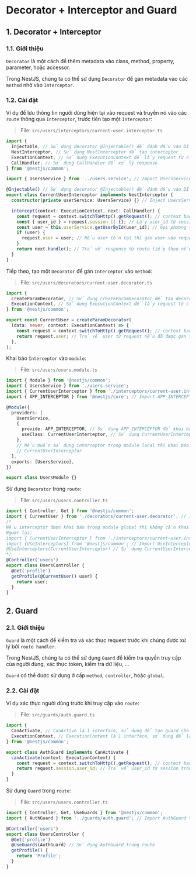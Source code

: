 # Decorator + Interceptor and Guard
## 1. Decorator + Interceptor
### 1.1. Giới thiệu
`Decorator` là một cách để thêm metadata vào class, method, property, parameter, hoặc accessor.

Trong NestJS, chúng ta có thể sử dụng `Decorator` để gán metadata vào các `method` nhờ vào `Interceptor`.

### 1.2. Cài đặt
Ví dụ để lưu thông tin người dùng hiện tại vào request và truyền nó vào các `route` thông qua `Interceptor`, trước tiên tạo một `Interceptor`:
> File: `src/users/interceptors/current-user.interceptor.ts`
```typescript
import {
  Injectable, // Sử dụng decorator @Injectable() để đánh dấu vào DI container
  NestInterceptor, // Sử dụng NestInterceptor để tạo interceptor
  ExecutionContext, // Sử dụng ExecutionContext để lấy request từ client
  CallHandler, // Sử dụng CallHandler để xử lý response
} from '@nestjs/common';

import { UsersService } from '../users.service'; // Import UsersService từ file users.service.ts để sử dụng các phương thức xử lý logic

@Injectable() // Sử dụng decorator @Injectable() để đánh dấu vào DI container
export class CurrentUserInterceptor implements NestInterceptor {
  constructor(private userService: UsersService) {} // Inject UsersService vào CurrentUserInterceptor thông qua constructor

  intercept(context: ExecutionContext, next: CallHandler) {
    const request = context.switchToHttp().getRequest(); // context bao gồm các thông tin của request, response, next, chuyển context HTTP request
    const { user_id } = request.session || {}; // Lấy user_id từ session trong request hoặc trả về object rỗng
    const user = this.userService.getUserById(user_id); // Gọi phương thức getUserById() từ service để lấy user theo user_id
    if (user) {
      request.user = user; // Nếu user tồn tại thì gán user vào request để sử dụng ở các route khác
    }
    return next.handle(); // Trả về response từ route tiếp theo nếu có
  }
}
```

Tiếp theo, tạo một `Decorator` để gán `Interceptor` vào `method`:
> File: `src/users/decorators/current-user.decorator.ts`
```typescript
import {
  createParamDecorator, // Sử dụng createParamDecorator để tạo decorator cho request
  ExecutionContext, // Sử dụng ExecutionContext để lấy request từ client
} from '@nestjs/common';

export const CurrentUser = createParamDecorator(
  (data: never, context: ExecutionContext) => {
    const request = context.switchToHttp().getRequest(); // context bao gồm các thông tin của request, response, next, chuyển context HTTP request
    return request.user; // Trả về user từ request nếu đã được gán từ interceptor
  },
);
```

Khai báo `Interceptor` vào `module`:
> File: `src/users/users.module.ts`
```typescript
import { Module } from '@nestjs/common';
import { UsersService } from './users.service';
import { CurrentUserInterceptor } from './interceptors/current-user.interceptor'; // Import CurrentUserInterceptor từ file current-user.interceptor.ts để sử dụng interceptor
import { APP_INTERCEPTOR } from '@nestjs/core'; // Import APP_INTERCEPTOR từ @nestjs/core để sử dụng interceptor trong module global

@Module({
  providers: [
    UsersService,
    {
      provide: APP_INTERCEPTOR, // Sử dụng APP_INTERCEPTOR để khai báo interceptor
      useClass: CurrentUserInterceptor, // Sử dụng CurrentUserInterceptor
    },
    // Nếu muốn sử dụng interceptor trong module local thì khai báo như sau:
    // CurrentUserInterceptor
  ],
  exports: [UsersService],
})

export class UsersModule {}
```

Sử dụng `Decorator` trong `route`:
> File: `src/users/users.controller.ts`
```typescript
import { Controller, Get } from '@nestjs/common';
import { CurrentUser } from './decorators/current-user.decorator'; // Import CurrentUser từ file current-user.decorator.ts để sử dụng decorator
/*
Nếu interceptor được khai báo trong module global thì không cần khai báo trong module local
Ngược lại:
import { CurrentUserInterceptor } from './interceptors/current-user.interceptor'; // Import CurrentUserInterceptor từ file current-user.interceptor.ts để sử dụng interceptor
import {UseInterceptors} from '@nestjs/common'; // Import UseInterceptors từ @nestjs/common để sử dụng interceptor trong route
@UseInterceptors(CurrentUserInterceptor) // Sử dụng CurrentUserInterceptor trong route nếu không khai báo trong module global
*/
@Controller('users')
export class UsersController {
  @Get('profile')
  getProfile(@CurrentUser() user) {
    return user; 
  }
}
```

## 2. Guard
### 2.1. Giới thiệu
`Guard` là một cách để kiểm tra và xác thực request trước khi chúng được xử lý bởi `route handler`.

Trong NestJS, chúng ta có thể sử dụng `Guard` để kiểm tra quyền truy cập của người dùng, xác thực token, kiểm tra dữ liệu, ...

`Guard` có thể được sử dụng ở cấp `method`, `controller`, hoặc `global`.

### 2.2. Cài đặt
Ví dụ xác thực người dùng trước khi truy cập vào `route`:
> File: `src/guards/auth.guard.ts`
```typescript
import {
  CanActivate, // CanActive là 1 interface, sử dụng để tạo guard cho route
  ExecutionContext, // ExecutionContext là 1 interface, sử dụng để lấy request từ client
} from '@nestjs/common';

export class AuthGuard implements CanActivate {
  canActivate(context: ExecutionContext) {
    const request = context.switchToHttp().getRequest(); // context bao gồm các thông tin của request, response, next, chuyển context HTTP request
    return request.session.user_id; // Trả về user_id từ session trong request, nếu không tồn tại thì trả về false
  }
}
```

Sử dụng `Guard` trong `route`:
> File: `src/users/users.controller.ts`
```typescript
import { Controller, Get, UseGuards } from '@nestjs/common';
import { AuthGuard } from '../guards/auth.guard'; // Import AuthGuard từ file auth.guard.ts để sử dụng guard

@Controller('users')
export class UsersController {
  @Get('profile')
  @UseGuards(AuthGuard) // Sử dụng AuthGuard trong route
  getProfile() {
    return 'Profile';
  }
}
```